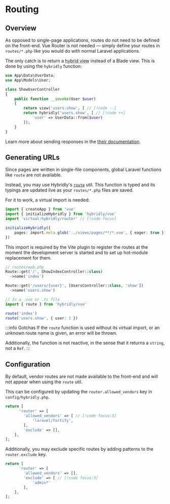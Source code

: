 # Routing

## Overview

As opposed to single-page applications, routes do not need to be defined on the front-end. Vue Router is not needed — simply define your routes in `routes/*.php` like you would do with normal Laravel applications.

The only catch is to return a <abbr title="A view that respects the Hybridly protocol">hybrid view</abbr> instead of a Blade view. This is done by using the `hybridly` function:

```php
use App\Data\UserData;
use App\Models\User;

class ShowUserController
{
    public function __invoke(User $user)
    {
        return view('users.show', [ // [!code --]
        return hybridly('users.show', [ // [!code ++]
            'user' => UserData::from($user)
        ]);
    }
}
```

Learn more about sending responses in the [their documentation](./responses.md).

## Generating URLs

Since pages are written in single-file components, global Laravel functions like `route` are not available.

Instead, you may use Hybridly's [`route`](../api/utils/route) util. This function is typed and its typings are updated live as your `routes/*.php` files are saved.

For it to work, a virtual import is needed:

```ts
import { createApp } from 'vue'
import { initializeHybridly } from 'hybridly/vue'
import 'virtual:hybridly/router' // [!code focus]

initializeHybridly({
	pages: import.meta.glob('../views/pages/**/*.vue', { eager: true }),
})
```

This import is required by the Vite plugin to register the routes at the moment the development server is started and to set up hot-module replacement for them. 

```php
// routes/web.php
Route::get('/', ShowIndexController::class)
  ->name('index')

Route::get('/users/{user}', [UsersController::class, 'show'])
  ->name('users.show')
```

```ts vue
// In a .vue or .ts file
import { route } from 'hybridly/vue'

route('index')
route('users.show', { user: 1 })
```

:::info Gotchas
If the `route` function is used without its virtual import, or an unknown route name is given, an error will be thrown.

Additionally, the function is not reactive, in the sense that it returns a `string`, not a `Ref`.
:::

## Configuration

By default, vendor routes are not made available to the front-end and will not appear when using the `route` util. 

This can be configured by updating the `router.allowed_vendors` key in `config/hybridly.php`.

```php
return [
      'router' => [
        'allowed_vendors' => [ // [!code focus:3]
            'laravel/fortify',
        ],
        'exclude' => [],
    ],
];
```

Additionally, you may exclude specific routes by adding patterns to the `router.exclude` key.

```php
return [
      'router' => [
        'allowed_vendors' => [],
        'exclude' => [ // [!code focus:3]
            'admin*'
        ],
    ],
];
```
